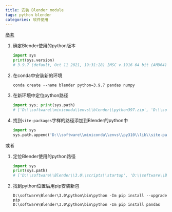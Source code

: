 ```yaml
---
title: 安装 Blender module
tags: python blender
categories: 软件使用
---
```

[参考](https://playgrd.medium.com/data-analytics-in-blender-pandas-and-quandl-in-blender-d3c816237921)
1. 确定Blender使用的python版本
    ```python
    import sys
    print(sys.version)
    # 3.9.7 (default, Oct 11 2021, 19:31:28) [MSC v.1916 64 bit (AMD64)]
    ```
2. 在conda中安装新的环境
    ```batch
    conda create --name blender python=3.9.7 pandas numpy 
    ```
3. 在新环境中定位python路径
    ```python
    import sys; print(sys.path)
    # ['D:\\software\\miniconda\\envs\\blender\\python397.zip', 'D:\\software\\miniconda\\envs\\blender\\DLLs', 'D:\\software\\miniconda\\envs\\blender\\lib', 'D:\\software\\miniconda\\envs\\blender', '', 'D:\\software\\miniconda\\envs\\blender\\lib\\site-packages', 'D:\\software\\miniconda\\envs\\blender\\lib\\site-packages\\win32', 'D:\\software\\miniconda\\envs\\blender\\lib\\site-packages\\win32\\lib', 'D:\\software\\miniconda\\envs\\blender\\lib\\site-packages\\Pythonwin', 'C:\\Users\\brain\\AppData\\Roaming\\Python\\Python397\\site-packages']
    ```
4. 找到`site-packages`字样的路径添加到Blender的python中
    ```python
    import sys
    sys.path.append('D:\\software\\miniconda\\envs\\py310\\lib\\site-packages')
    ```

或者
1. 定位Blender使用的python路径
    ```python
    import sys
    print(sys.path)
    # ['D:\\software\\Blender\\3.0\\scripts\\startup', 'D:\\software\\Blender\\3.0\\scripts\\modules', 'D:\\software\\Blender\\python39.zip', 'D:\\software\\Blender\\3.0\\python\\DLLs', 'D:\\software\\Blender\\3.0\\python\\lib', 'D:\\software\\Blender\\3.0\\python\\bin', 'D:\\software\\Blender\\3.0\\python', 'D:\\software\\Blender\\3.0\\python\\lib\\site-packages', 'D:\\software\\Blender\\3.0\\scripts\\freestyle\\modules', 'D:\\software\\Blender\\3.0\\scripts\\addons\\modules', 'C:\\Users\\brain\\AppData\\Roaming\\Blender Foundation\\Blender\\3.0\\scripts\\addons\\modules', 'D:\\software\\Blender\\3.0\\scripts\\addons', 'D:\\software\\Blender\\3.0\\scripts\\addons_contrib']
    ```
2. 找到python位置后用pip安装新包
    ```batch
    D:\software\Blender\3.0\python\bin\python -Im pip install --upgrade pip
    D:\software\Blender\3.0\python\bin\python -Im pip install pandas
    ```